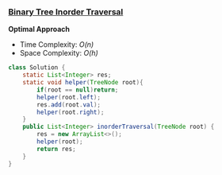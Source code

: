 ### [Binary Tree Inorder Traversal](https://leetcode.com/problems/binary-tree-inorder-traversal/)

**Optimal Approach**

- Time Complexity: *O(n)*
- Space Complexity: *O(h)* 

```java
class Solution {
    static List<Integer> res;
    static void helper(TreeNode root){
        if(root == null)return;
        helper(root.left);
        res.add(root.val);
        helper(root.right);
    }
    public List<Integer> inorderTraversal(TreeNode root) {
        res = new ArrayList<>();
        helper(root);
        return res;
    }
}
```